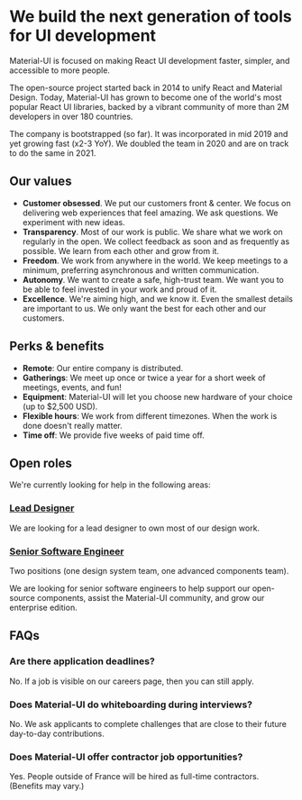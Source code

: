 # We build the next generation of tools for UI development

<p class="description">Material-UI is focused on making React UI development faster, simpler, and accessible to more people.</p>

The open-source project started back in 2014 to unify React and Material Design. Today, Material-UI has grown to become one of the world's most popular React UI libraries, backed by a vibrant community of more than 2M developers in over 180 countries.

The company is bootstrapped (so far). It was incorporated in mid 2019 and yet growing fast (x2-3 YoY). We doubled the team in 2020 and are on track to do the same in 2021.

## Our values

- **Customer obsessed**. We put our customers front & center. We focus on delivering web experiences that feel amazing. We ask questions. We experiment with new ideas.
- **Transparency**. Most of our work is public. We share what we work on regularly in the open. We collect feedback as soon and as frequently as possible. We learn from each other and
  grow from it.
- **Freedom**. We work from anywhere in the world. We keep meetings to a minimum, preferring asynchronous and written communication.
- **Autonomy**. We want to create a safe, high-trust team. We want you to be able to feel invested in your work and proud of it.
- **Excellence**. We're aiming high, and we know it. Even the smallest details are important to us. We only want the best for each other and our customers.

## Perks & benefits

- **Remote**: Our entire company is distributed.
- **Gatherings**: We meet up once or twice a year for a short week of meetings, events, and fun!
- **Equipment**: Material-UI will let you choose new hardware of your choice (up to $2,500 USD).
- **Flexible hours**: We work from different timezones. When the work is done doesn't really matter.
- **Time off**: We provide five weeks of paid time off.

## Open roles

We're currently looking for help in the following areas:

### [Lead Designer](/company/lead-designer/)

We are looking for a lead designer to own most of our design work.

### [Senior Software Engineer](/company/software-engineer/)

<span style="font-size: 14px;">Two positions (one design system team, one advanced components team).</span>

We are looking for senior software engineers to help support our open-source components, assist the Material-UI community, and grow our enterprise edition.

## FAQs

### Are there application deadlines?

No. If a job is visible on our careers page, then you can still apply.

### Does Material-UI do whiteboarding during interviews?

No. We ask applicants to complete challenges that are close to their future day-to-day contributions.

### Does Material-UI offer contractor job opportunities?

Yes. People outside of France will be hired as full-time contractors. (Benefits may vary.)
